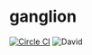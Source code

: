 # ganglion
[![Circle CI](https://circleci.com/gh/roylines/ganglion/tree/master.svg?style=svg)](https://circleci.com/gh/roylines/ganglion/tree/master)
![David](https://david-dm.org/roylines/ganglion.svg)
